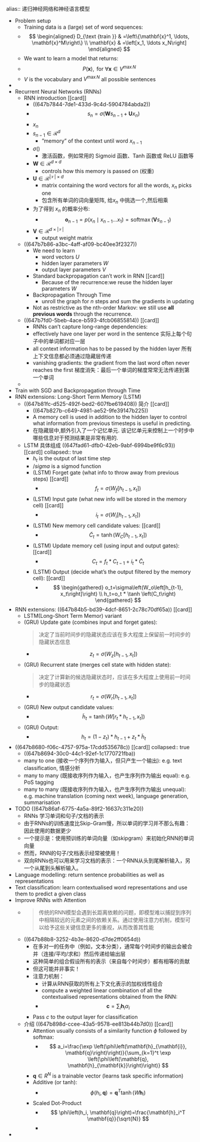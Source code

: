 alias:: 递归神经网络和神经语言模型

- Problem setup
	- Training data is a (large) set of word sequences:
	- $$
	  \begin{aligned}
	  D_{\text {train }} & =\left\{\mathbf{x}^1, \ldots, \mathbf{x}^M\right\} \\
	  \mathbf{x} & =\left[x_1, \ldots x_N\right]
	  \end{aligned}
	  $$
	- We want to learn a model that returns:
	- $$
	  P(\mathbf{x}), \text { for } \forall \mathbf{x} \in V^{\max N}
	  $$
	- $V$ is the vocabulary and $V^{\max N}$ all possible sentences
-
- Recurrent Neural Networks (RNNs)
	- RNN introduction [[card]]
		- ((647b7844-7de1-433d-9c4d-5904784abda2))
		- $$
		  s_n=\sigma\left(\mathbf{W} s_{n-1}+\mathbf{U} x_n\right)
		  $$
		- $x_n$
		- $s_{n-1} \in \mathcal{R}^d$
			- ”memory” of the context until word $x_{n-1}$
		- $\sigma()$
			- 激活函数，例如常用的 Sigmoid 函数、Tanh 函数或 ReLU 函数等
		- $\mathbf{W} \in \mathcal{R}^{d \times d}$
			- controls how this memory is passed on (权重)
		- $\mathbf{U} \in \mathcal{R}^{|\mathcal{V}| \times d}$
			- matrix containing the word vectors for all the words, $x_n$ picks one
			- 包含所有单词的词向量矩阵, 给$x_n$ 中挑选一个,然后相乘
		- 为了得到 $x_n$ 的概率分布:
			- $$
			  \mathbf{o}_{n-1}=p\left(x_n \mid x_{n-1} \ldots x_1\right)=\operatorname{softmax}\left(\mathbf{V} s_{n-1}\right)
			  $$
		- $\mathbf{V} \in \mathcal{R}^{d \times|\mathcal{V}|}$
			- output weight matrix
	- ((647b7b86-a3bc-4aff-af09-bc40ee3f2327))
		- We need to learn
			- word vectors $U$
			- hidden layer parameters $W$
			- output layer parameters $V$
		- Standard backpropagation can’t work in RNN [[card]]
			- Because of the recurrence:we reuse the hidden layer parameters $W$
		- Backpropagation Through Time
			- unroll the graph for $n$ steps and sum the gradients in updating
		- Not as restrictive as the nth-order Markov: we still use **all previous words** through the recurrence.
	- ((647b7fd0-5beb-4ace-b593-4fcb06855814)) [[card]]
		- RNNs can’t capture long-range dependencies:
		- effectively have one layer per word in the sentence
		  实际上每个句子中的单词都对应一层
		- all context information has to be passed by the hidden layer
		  所有上下文信息都必须通过隐藏层传递
		- vanishing gradients: the gradient from the last word often never reaches the first
		  梯度消失：最后一个单词的梯度常常无法传递到第一个单词
	-
- Train with SGD and Backpropagation through Time
- RNN extensions: Long-Short Term Memory (LSTM)
	- ((647b81fc-d525-492f-bed2-607fbe619408)) 简介 [[card]]
		- ((647b827b-c649-4981-ae52-9fe39147b225))
		- A memory cell is used in addition to the hidden layer to control what information from previous timesteps is useful in predicting.
		- 在隐藏层中,额外引入了一个记忆单元. 该记忆单元来控制上一个时步中哪些信息对于预测结果是非常有用的.
	- LSTM 具体组成 ((647fad61-dfb0-42eb-9abf-6994be9f6c93)) [[card]]
	  collapsed:: true
		- $h_t$ is  the output of last time step
		- $/sigma$ is a sigmod function
		- (LSTM) Forget gate  (what info to throw away from previous steps) [[card]]
			- $$f_t=\sigma\left(W_f\left[h_{t-1}, x_t\right]\right)$$
		- (LSTM) Input gate (what new info will be stored in the memory cell) [[card]]
			- $$
			  i_t=\sigma\left(W_i\left[h_{t-1}, x_t\right]\right)
			  $$
		- (LSTM) New memory cell candidate values: [[card]]
			- $$
			  \tilde{C}_t=\tanh \left(W_C\left[h_{t-1}, x_t\right]\right)
			  $$
		- (LSTM) Update memory cell (using input and output gates): [[card]]
			- $$
			  C_t=f_t * C_{t-1}+i_t * \tilde{C}_t
			  $$
		- (LSTM) Output (decide what’s the output filtered by the memory cell): [[card]]
			- $$
			  \begin{gathered}
			  o_t=\sigma\left(W_o\left[h_{t-1}, x_t\right]\right) \\
			  h_t=o_t * \tanh \left(C_t\right)
			  \end{gathered}
			  $$
- RNN extensions: ((647b84b5-bd39-4dcf-8651-2c78c70df65a)) [[card]]
	- LSTM(Long-Short Term Memor) variant
	- (GRU) Update gate (combines input and forget gates):
	  > 决定了当前时间步的隐藏状态应该在多大程度上保留前一时间步的隐藏状态信息
		- $$
		  z_t=\sigma\left(W_z\left[h_{t-1}, x_t\right]\right)
		  $$
	- (GRU) Recurrent state (merges cell state with hidden state):
	  > 决定了计算新的候选隐藏状态时，应该在多大程度上使用前一时间步的隐藏状态
		- $$
		  r_t=\sigma\left(W_r\left[h_{t-1}, x_t\right]\right)
		  $$
	- (GRU) New output candidate values:
		- $$
		  \tilde{h}_t=\tanh \left(W\left[r_t * h_{t-1}, x_t\right]\right)
		  $$
	- (GRU) Output:
		- $$
		  h_t=\left(1-z_t\right) * h_{t-1}+z_t * \tilde{h}_t
		  $$
- ((647b8680-f06c-4757-975a-17cdd535678c)) [[card]]
  collapsed:: true
	- ((647b8694-30c0-44c1-92ef-1c1770721fba))
	- many to one (接收一个序列作为输入，但只产生一个输出): e.g. text classification, 情感分析
	- many to many (既接收序列作为输入，也产生序列作为输出 equal): e.g. PoS tagging
	- many to many (既接收序列作为输入，也产生序列作为输出 unequal): e.g. machine translation (coming next week), language generation, summarisation
- TODO ((647b86af-6775-4a5a-89f2-16637c311e20))
	- RNNs 学习单词和句子/文档的表示
	- 由于RNNs的训练速度比Skip-Gram慢，所以单词的学习并不那么有趣：因此使用的数据更少
	- 一个提示是：使用预训练的单词向量（如skipgram）来初始化RNN的单词向量
	- 然而，RNN的句子/文档表示经常被使用！
	- 双向RNNs也可以用来学习文档的表示：一个RNN从头到尾解析输入，另一个从尾到头解析输入。
- Language modelling: return sentence probabilities as well as representations
- Text classification: learn contextualised word representations and use them to predict a given class
- Improve RNNs with Attention
	- > 传统的RNN模型会遇到长距离依赖的问题，即模型难以捕捉到序列中相隔较远的元素之间的依赖关系。通过使用注意力机制，模型可以给予这些关键信息更多的重视，从而改善其性能
	- ((647b88b8-3252-4b3e-8620-d7de2ff0654d))
		- 在多对一的任务中（例如，文本分类），通常每个时间步的输出会被合并（连接/平均/求和）然后传递给输出层
		- 这种简单的组合假设所有的表示（来自每个时间步）都有相等的贡献
		- 但这可能并非事实！
		- 注意力机制：
			- 计算从RNN获取的所有上下文化表示的加权线性组合
			- compute a weighted linear combination of all the contextualised representations obtained from the RNN:
			- $$
			  \mathbf{c}=\sum_i \mathbf{h}_i \alpha_i
			  $$
		- Pass $c$ to the output layer for classification
	- 介绍 ((647b898d-ccee-43a5-9578-ee813b44b7d0)) [[card]]
		- Attention usually consists of a similarity function $\phi$ followed by softmax:
			- $$
			  a_i=\frac{\exp \left(\phi\left(\mathbf{h}_{\mathbf{i}}, \mathbf{q}\right)\right)}{\sum_{k=1}^t \exp \left(\phi\left(\mathbf{q}, \mathbf{h}_{\mathbf{k}}\right)\right)}
			  $$
		- $\mathbf{q} \in R^N$ is a trainable vector (learns task specific information)
		- Additive (or tanh):
			- $$
			  \phi\left(h_i, \mathbf{q}\right)=\mathbf{q}^T \tanh \left(W \mathbf{h}_i\right)
			  $$
		- Scaled Dot-Product
			- $$
			  \phi\left(h_i, \mathbf{q}\right)=\frac{\mathbf{h}_i^T \mathbf{q}}{\sqrt{N}}
			  $$
			-
-